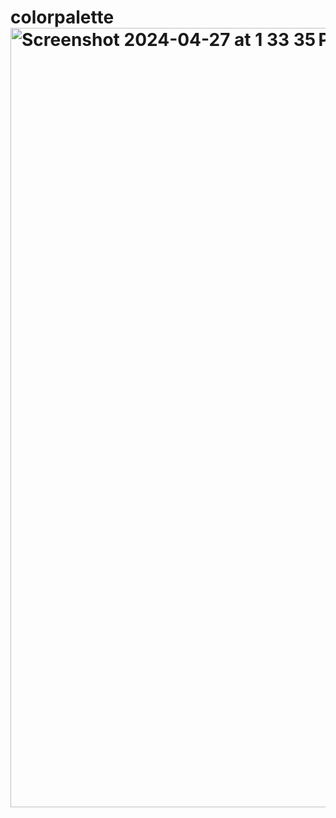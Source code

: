 # colorpalette<img width="1247" alt="Screenshot 2024-04-27 at 1 33 35 PM" src="https://github.com/codezaro/colorpalette/assets/134765912/51177d61-c1d1-4138-9b1b-9989127d3ed7">
